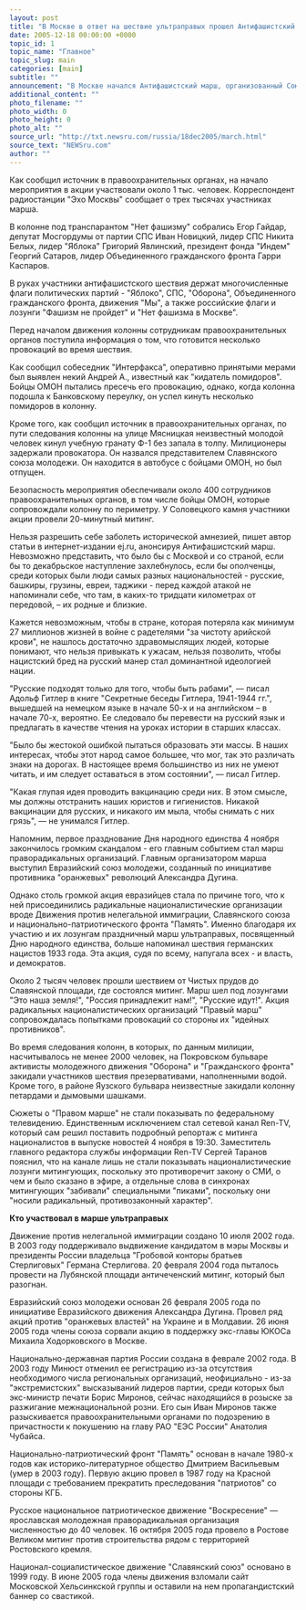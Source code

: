 ```yaml
---
layout: post
title: "В Москве в ответ на шествие ультраправых прошел Антифашистский марш"
date: 2005-12-18 00:00:00 +0000
topic_id: 1
topic_name: "Главное"
topic_slug: main
categories: [main]
subtitle: ""
announcement: "В Москве начался Антифашистский марш, организованный Союзом правых сил, партией \"Яблоко\", Объединенным гражданским фронтом и другими общественными организациями. Как передает \"Интерфакс\", шествие по Мясницкой улице, как и было запланировано, началось в 13:30. Люди пошли в сторону Лубянки. Организаторы акции таким образом ответили на марш ультраправых, который прошел полтора месяца назад."
additional_content: ""
photo_filename: ""
photo_width: 0
photo_height: 0
photo_alt: ""
source_url: "http://txt.newsru.com/russia/18dec2005/march.html"
source_text: "NEWSru.com"
author: ""
---
```

Как сообщил источник в правоохранительных органах, на начало мероприятия в акции участвовали около 1 тыс. человек. Корреспондент радиостанции "Эхо Москвы" сообщает о трех тысячах участниках марша.

В колонне под транспарантом "Нет фашизму" собрались Егор Гайдар, депутат Мосгордумы от партии СПС Иван Новицкий, лидер СПС Никита Белых, лидер "Яблока" Григорий Явлинский, президент фонда "Индем" Георгий Сатаров, лидер Объединенного гражданского фронта Гарри Каспаров.

В руках участники антифашистского шествия держат многочисленные флаги политических партий - "Яблоко", СПС, "Оборона", Объединенного гражданского фронта, движения "Мы", а также российские флаги и лозунги "Фашизм не пройдет" и "Нет фашизма в Москве".

Перед началом движения колонны сотрудникам правоохранительных органов поступила информация о том, что готовится несколько провокаций во время шествия.

Как сообщил собеседник "Интерфакса", оперативно принятыми мерами был выявлен некий Андрей А., известный как "кидатель помидоров". Бойцы ОМОН пытались пресечь его провокацию, однако, когда колонна подошла к Банковскому переулку, он успел кинуть несколько помидоров в колонну.

Кроме того, как сообщил источник в правоохранительных органах, по пути следования колонны на улице Мясницкая неизвестный молодой человек кинул учебную гранату Ф-1 без запала в толпу. Милиционеры задержали провокатора. Он назвался представителем Славянского союза молодежи. Он находится в автобусе с бойцами ОМОН, но был отпущен.

Безопасность мероприятия обеспечивали около 400 сотрудников правоохранительных органов, в том числе бойцы ОМОН, которые сопровождали колонну по периметру. У Соловецкого камня участники акции провели 20-минутный митинг.

Нельзя разрешить себе заболеть исторической амнезией, пишет автор статьи в интернет-издании ej.ru, анонсируя Антифашистский марш. Невозможно представить, что было бы с Москвой и со страной, если бы то декабрьское наступление захлебнулось, если бы ополченцы, среди которых были люди самых разных национальностей - русские, башкиры, грузины, евреи, таджики - перед каждой атакой не напоминали себе, что там, в каких-то тридцати километрах от передовой, – их родные и близкие.

Кажется невозможным, чтобы в стране, которая потеряла как минимум 27 миллионов жизней в войне с радетелями "за чистоту арийской крови", не нашлось достаточно здравомыслящих людей, которые понимают, что нельзя привыкать к ужасам, нельзя позволить, чтобы нацистский бред на русский манер стал доминантной идеологией нации.

"Русские подходят только для того, чтобы быть рабами", &mdash; писал Адольф Гитлер в книге "Секретные беседы Гитлера, 1941-1944 гг.", вышедшей на немецком языке в начале 50-х и на английском – в начале 70-х, вероятно. Ее следовало бы перевести на русский язык и предлагать в качестве чтения на уроках истории в старших классах.

"Было бы жестокой ошибкой пытаться образовать эти массы. В наших интересах, чтобы этот народ самое большее, что мог, так это различать знаки на дорогах. В настоящее время большинство из них не умеют читать, и им следует оставаться в этом состоянии", &mdash; писал Гитлер.

"Какая глупая идея проводить вакцинацию среди них. В этом смысле, мы должны отстранить наших юристов и гигиенистов. Никакой вакцинации для русских, и никакого им мыла, чтобы снимать с них грязь", &mdash; не унимался Гитлер.

Напомним, первое празднование Дня народного единства 4 ноября закончилось громким скандалом - его главным событием стал марш праворадикальных организаций. Главным организатором марша выступил Евразийский союз молодежи, созданный по инициативе противника "оранжевых" революций Александра Дугина.

Однако столь громкой акция евразийцев стала по причине того, что к ней присоединились радикальные националистические организации вроде Движения против нелегальной иммиграции, Славянского союза и национально-патриотического фронта "Память". Именно благодаря их участию и их лозунгам праздничный марш ультраправых, посвященный Дню народного единства, больше напоминал шествия германских нацистов 1933 года. Эта акция, судя по всему, напугала всех - и власть, и демократов.

Около 2 тысяч человек прошли шествием от Чистых прудов до Славянской площади, где состоялся митинг. Марш шел под лозунгами "Это наша земля!", "Россия принадлежит нам!", "Русские идут!". Акция радикальных националистических организаций "Правый марш" сопровождалась попытками провокаций со стороны их "идейных противников".

Во время следования колонн, в которых, по данным милиции, насчитывалось не менее 2000 человек, на Покровском бульваре активисты молодежного движения "Оборона" и "Гражданского фронта" закидали участников шествия презервативами, наполненными водой. Кроме того, в районе Яузского бульвара неизвестные закидали колонну петардами и дымовыми шашками.

Сюжеты о "Правом марше" не стали показывать по федеральному телевидению. Единственным исключением стал сетевой канал Ren-TV, который сам решил поставить подробный репортаж с митинга националистов в выпуске новостей 4 ноября в 19:30. Заместитель главного редактора службы информации Ren-TV Сергей Таранов пояснил, что на канале лишь не стали показывать националистические лозунги митингующих, поскольку это противоречит закону о СМИ, о чем и было сказано в эфире, а отдельные слова в синхронах митингующих "забивали" специальными "пиками", поскольку они "носили радикальный, противозаконный характер".

<strong>Кто участвовал в марше ультраправых</strong>

Движение против нелегальной иммиграции создано 10 июля 2002 года. В 2003 году поддерживало выдвижение кандидатом в мэры Москвы и президенты России владельца "Гробовой конторы братьев Стерлиговых" Германа Стерлигова. 20 февраля 2004 года пыталось провести на Лубянской площади античеченский митинг, который был разогнан.

Евразийский союз молодежи основан 26 февраля 2005 года по инициативе Евразийского движения Александра Дугина. Провел ряд акций против "оранжевых властей" на Украине и в Молдавии. 26 июня 2005 года члены союза сорвали акцию в поддержку экс-главы ЮКОСа Михаила Ходорковского в Москве.

Национально-державная партия России создана в феврале 2002 года. В 2003 году Минюст отменил ее регистрацию из-за отсутствия необходимого числа региональных организаций, неофициально - из-за "экстремистских" высказываний лидеров партии, среди которых был экс-министр печати Борис Миронов, сейчас находящийся в розыске за разжигание межнациональной розни. Его сын Иван Миронов также разыскивается правоохранительными органами по подозрению в причастности к покушению на главу РАО "ЕЭС России" Анатолия Чубайса.

Национально-патриотический фронт "Память" основан в начале 1980-х годов как историко-литературное общество Дмитрием Васильевым (умер в 2003 году). Первую акцию провел в 1987 году на Красной площади с требованием прекратить преследования "патриотов" со стороны КГБ.

Русское национальное патриотическое движение "Воскресение" &mdash; ярославская молодежная праворадикальная организация численностью до 40 человек. 16 октября 2005 года провело в Ростове Великом митинг против строительства рядом с территорией Ростовского кремля.

Национал-социалистическое движение "Славянский союз" основано в 1999 году. В июне 2005 года члены движения взломали сайт Московской Хельсинкской группы и оставили на нем пропагандистский баннер со свастикой.
